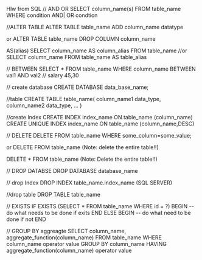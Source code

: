 Hlw from SQL
// AND OR
SELECT column_name(s)
FROM table_name
WHERE condition
AND| OR condtion

//ALTER TABLE
ALTER TABLE table_name
ADD column_name datatype

or
ALTER TABLE table_name
DROP COLUMN column_name

AS(alias)
SELECT column_name AS column_alias
FROM table_name
 //or
 SELECT column_name
 FROM table_name AS table_alias
 
 
 
 // BETWEEN
 SELECT *
 FROM table_name
 WHERE column_name
 BETWEEN val1 AND val2 // salary 45,30
 
 // create database
 CREATE DATABASE data_base_name;
 
 //table
 CREATE TABLE table_name(
    column_name1 data_type,
    column_name2 data_type,
    ...
 )
 
 //create Index
 CREATE INDEX index_name ON table_name (column_name)
 CREATE UNIQUE INDEX index_name ON table_name (column_name,DESC)
 
 // DELETE
 DELETE FROM table_name
 WHERE some_column=some_value;
 
 or
 DELETE FROM table_name
 (Note: delete the entire table!!)
 
 DELETE * FROM table_name
 (Note: Delete the entire table!!)
 
 // DROP DATABSE
 DROP DATABASE database_name
 
 // drop Index
 DROP INDEX table_name.index_name (SQL SERVER)
 
 //drop table
 DROP TABLE table_name
 
 // EXISTS
 IF EXISTS (SELECT * FROM table_name WHERE id = ?)
 BEGIN
 -- do what needs to be done if exits
 END
 ELSE
 BEGIN
  -- do what need to be done if not
 END
 
 // GROUP BY aggreagte 
 SELECT column_name, aggregate_function(column_name)
 FROM table_name
 WHERE column_name operator value
 GROUP BY column_name
 HAVING aggregate_function(column_name) operator value

